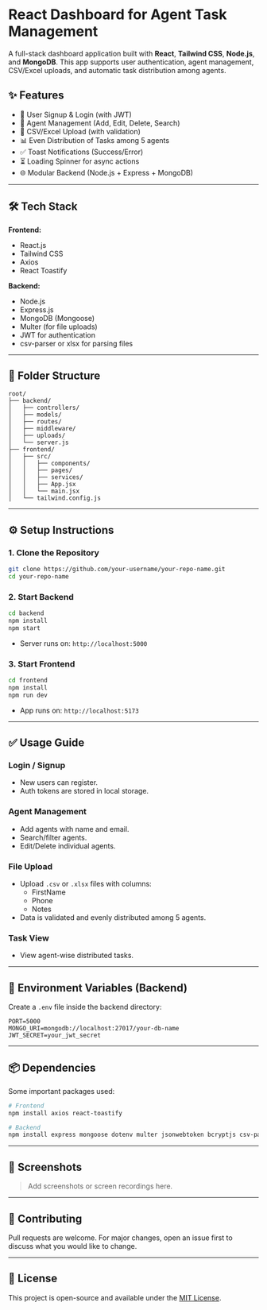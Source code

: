 
# React Dashboard for Agent Task Management

A full-stack dashboard application built with **React**, **Tailwind CSS**, **Node.js**, and **MongoDB**. This app supports user authentication, agent management, CSV/Excel uploads, and automatic task distribution among agents.

## ✨ Features

- 🔐 User Signup & Login (with JWT)
- 👥 Agent Management (Add, Edit, Delete, Search)
- 📄 CSV/Excel Upload (with validation)
- 📊 Even Distribution of Tasks among 5 agents
- ✅ Toast Notifications (Success/Error)
- ⏳ Loading Spinner for async actions
- 🌐 Modular Backend (Node.js + Express + MongoDB)

---

## 🛠️ Tech Stack

**Frontend:**
- React.js
- Tailwind CSS
- Axios
- React Toastify

**Backend:**
- Node.js
- Express.js
- MongoDB (Mongoose)
- Multer (for file uploads)
- JWT for authentication
- csv-parser or xlsx for parsing files

---

## 📂 Folder Structure

```
root/
├── backend/
│   ├── controllers/
│   ├── models/
│   ├── routes/
│   ├── middleware/
│   ├── uploads/
│   └── server.js
├── frontend/
│   ├── src/
│   │   ├── components/
│   │   ├── pages/
│   │   ├── services/
│   │   ├── App.jsx
│   │   └── main.jsx
│   └── tailwind.config.js
```

---

## ⚙️ Setup Instructions

### 1. Clone the Repository

```bash
git clone https://github.com/your-username/your-repo-name.git
cd your-repo-name
```

### 2. Start Backend

```bash
cd backend
npm install
npm start
```

- Server runs on: `http://localhost:5000`

### 3. Start Frontend

```bash
cd frontend
npm install
npm run dev
```

- App runs on: `http://localhost:5173`

---

## ✅ Usage Guide

### Login / Signup
- New users can register.
- Auth tokens are stored in local storage.

### Agent Management
- Add agents with name and email.
- Search/filter agents.
- Edit/Delete individual agents.

### File Upload
- Upload `.csv` or `.xlsx` files with columns:
  - FirstName
  - Phone
  - Notes
- Data is validated and evenly distributed among 5 agents.

### Task View
- View agent-wise distributed tasks.

---

## 🚧 Environment Variables (Backend)

Create a `.env` file inside the backend directory:

```
PORT=5000
MONGO_URI=mongodb://localhost:27017/your-db-name
JWT_SECRET=your_jwt_secret
```

---

## 📦 Dependencies

Some important packages used:

```bash
# Frontend
npm install axios react-toastify

# Backend
npm install express mongoose dotenv multer jsonwebtoken bcryptjs csv-parser xlsx
```

---

## 📸 Screenshots

> Add screenshots or screen recordings here.

---

## 🤝 Contributing

Pull requests are welcome. For major changes, open an issue first to discuss what you would like to change.

---

## 📄 License

This project is open-source and available under the [MIT License](LICENSE).
